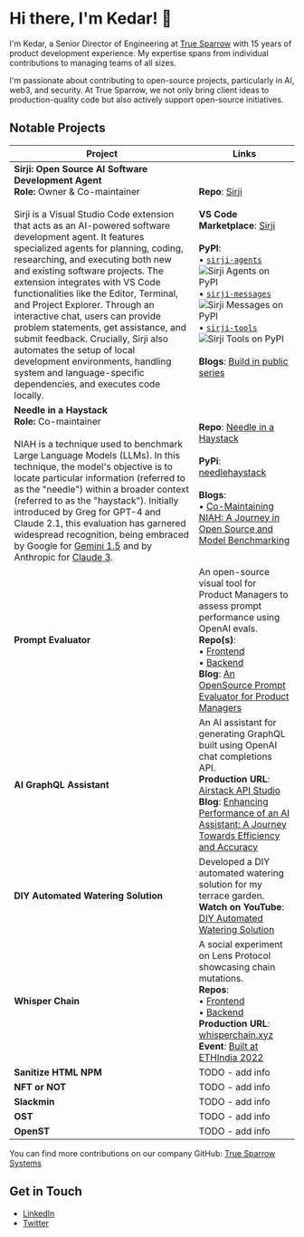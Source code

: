 # Hi there, I'm Kedar! 👋

I'm Kedar, a Senior Director of Engineering at [True Sparrow](https://truesparrow.com/) with 15 years of product development experience. My expertise spans from individual contributions to managing teams of all sizes.

I'm passionate about contributing to open-source projects, particularly in AI, web3, and security. At True Sparrow, we not only bring client ideas to production-quality code but also actively support open-source initiatives.

## Notable Projects

| Project     | Links |
|-------------|-----------------|
| **Sirji: Open Source AI Software Development Agent**<br>**Role:** Owner & Co-maintainer<br><br>Sirji is a Visual Studio Code extension that acts as an AI-powered software development agent. It features specialized agents for planning, coding, researching, and executing both new and existing software projects. The extension integrates with VS Code functionalities like the Editor, Terminal, and Project Explorer. Through an interactive chat, users can provide problem statements, get assistance, and submit feedback. Crucially, Sirji also automates the setup of local development environments, handling system and language-specific dependencies, and executes code locally.|**Repo**: [Sirji](https://github.com/sirji-ai/sirji)<br><br>**VS Code Marketplace**: [Sirji](https://marketplace.visualstudio.com/items?itemName=TrueSparrow.sirji)<br><br>**PyPI**: <br> • [`sirji-agents`](https://pypi.org/project/sirji-agents/) ![Sirji Agents on PyPI](https://img.shields.io/pypi/v/sirji-agents.svg) <br> • [`sirji-messages`](https://pypi.org/project/sirji-messages/) ![Sirji Messages on PyPI](https://img.shields.io/pypi/v/sirji-messages.svg) <br> • [`sirji-tools`](https://pypi.org/project/sirji-tools/) ![Sirji Tools on PyPI](https://img.shields.io/pypi/v/sirji-tools.svg)<br><br>**Blogs**: [Build in public series](https://truesparrow.com/blog/tag/sirji/) |
| **Needle in a Haystack**<br>**Role:** Co-maintainer<br><br>NIAH is a technique used to benchmark Large Language Models (LLMs). In this technique, the model's objective is to locate particular information (referred to as the "needle") within a broader context (referred to as the "haystack"). Initially introduced by Greg for GPT-4 and Claude 2.1, this evaluation has garnered widespread recognition, being embraced by Google for [Gemini 1.5](https://blog.google/technology/ai/google-gemini-next-generation-model-february-2024/#performance:~:text=Gemini%201.5%20Pro%20maintains,as%201%20million%20tokens) and by Anthropic for [Claude 3](https://www.anthropic.com/news/claude-3-family#:~:text=the%20'needle%20in%20a%20haystack'%20(niah)%20evaluation%20measures%20a%20model's%20ability%20to%20accurately%20recall%20information%20from%20a%20vast%20corpus%20of%20data). | **Repo**: [Needle in a Haystack](https://github.com/gkamradt/LLMTest_NeedleInAHaystack) <br><br>**PyPi**: [needlehaystack](https://pypi.org/project/needlehaystack/) <br><br>**Blogs**: <br> • [Co-Maintaining NIAH: A Journey in Open Source and Model Benchmarking](https://truesparrow.com/blog/niah-journey-in-open-source-and-model-benchmarking/)|
| **Prompt Evaluator** | An open-source visual tool for Product Managers to assess prompt performance using OpenAI evals. <br>**Repo(s)**: <br> • [Frontend](https://github.com/TrueSparrowSystems/prompt-eval-fe) <br> • [Backend](https://github.com/TrueSparrowSystems/prompt-eval-be) <br>**Blog**: [An OpenSource Prompt Evaluator for Product Managers](https://truesparrow.com/blog/prompt-evaluator-for-product-managers/) |
| **AI GraphQL Assistant** | An AI assistant for generating GraphQL built using OpenAI chat completions API. <br>**Production URL**: [Airstack API Studio](https://app.airstack.xyz/api-studio) <br>**Blog**: [Enhancing Performance of an AI Assistant: A Journey Towards Efficiency and Accuracy](https://truesparrow.com/blog/enhancing-performance-of-an-ai-assistant/) |
| **DIY Automated Watering Solution** | Developed a DIY automated watering solution for my terrace garden. <br>**Watch on YouTube**: [DIY Automated Watering Solution](https://www.youtube.com/watch?v=_fPTQfk2qP4) |
| **Whisper Chain** | A social experiment on Lens Protocol showcasing chain mutations. <br>**Repos**: <br> • [Frontend](https://github.com/TrueSparrowSystems/whisper-chain-fe) <br> • [Backend](https://github.com/TrueSparrowSystems/whisper-chain-be) <br>**Production URL**: [whisperchain.xyz](https://whisperchain.xyz/) <br>**Event**: [Built at ETHIndia 2022](https://devfolio.co/projects/whisper-chain-53ed) |
| **Sanitize HTML NPM** | TODO - add info |
| **NFT or NOT** | TODO - add info |
| **Slackmin** | TODO - add info |
| **OST** | TODO - add info |
| **OpenST** | TODO - add info |

You can find more contributions on our company GitHub: [True Sparrow Systems](https://github.com/TrueSparrowSystems)

## Get in Touch
- [LinkedIn](https://www.linkedin.com/in/kedar-chandrayan/)
- [Twitter](https://twitter.com/TechieKedar)
